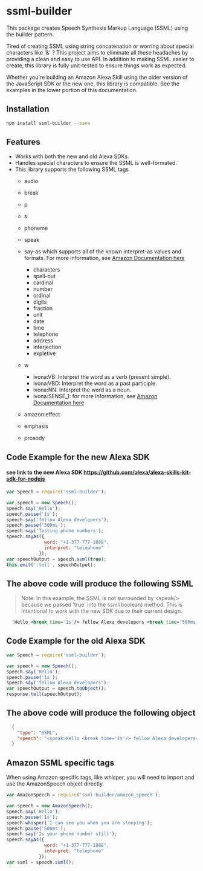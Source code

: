 # ssml-builder
This package creates Speech Synthesis Markup Language (SSML) using the builder pattern.


Tired of creating SSML using string concatenation or worring about special characters like '&amp;' ? This project aims to eliminate all these headaches by providing a clean and easy to use API. In addition to making SSML easier to create, this library is fully unit-tested to ensure things work as expected.

Whether you're building an Amazon Alexa Skill using the older version of the JavaScript SDK or the new one, this library is compatible. See the examples in the lower portion of this documentation.

## Installation
```sh
npm install ssml-builder --save
```
## Features
* Works with both the new and old Alexa SDKs.
* Handles special characters to ensure the SSML is well-formated.
* This library supports the following SSML tags
   * audio
   * break
   * p
   * s
   * phoneme
   * speak
   * say-as which supports all of the known interpret-as values and formats. For more information, see [Amazon Documentation here](https://developer.amazon.com/public/solutions/alexa/alexa-skills-kit/docs/speech-synthesis-markup-language-ssml-reference#say-as) 
      * characters
      * spell-out
      * cardinal
      * number
      * ordinal
      * digits
      * fraction
      * unit
      * date
      * time
      * telephone
      * address
      * interjection
      * expletive
  * w
      * ivona:VB: Interpret the word as a verb (present simple).
      * ivona:VBD: Interpret the word as a past participle.
      * ivona:NN: Interpret the word as a noun.
      * ivona:SENSE_1: for more information, see [Amazon Documentation here](https://developer.amazon.com/public/solutions/alexa/alexa-skills-kit/docs/speech-synthesis-markup-language-ssml-reference#w)  

  * amazon:effect
  * emphasis
  * prosody

## Code Example for the new Alexa SDK
#### see link to the new Alexa SDK https://github.com/alexa/alexa-skills-kit-sdk-for-nodejs

```javascript
var Speech = require('ssml-builder');

var speech = new Speech();
speech.say('Hello');
speech.pause('1s');
speech.say('fellow Alexa developers');
speech.pause('500ms');
speech.say('Testing phone numbers');
speech.sayAs({
              word: "+1-377-777-1888",
              interpret: "telephone"
            });
var speechOutput = speech.ssml(true);
this.emit(':tell', speechOutput);
```

## The above code will produce the following SSML
> Note: In this example, the SSML is not surrounded by &lt;speak/&gt; because we passed 'true' into the ssml(boolean) method. This is intentional to work with the new SDK due to their current design.
```xml
  'Hello <break time='1s'/> fellow Alexa developers <break time='500ms'/> Testing phone numbers <say-as interpret-as='telephone'>+1-377-777-1888</say-as>'
```

## Code Example for the old Alexa SDK
```javascript
var Speech = require('ssml-builder');

var speech = new Speech();
speech.say('Hello');
speech.pause('1s');
speech.say('fellow Alexa developers');
var speechOutput = speech.toObject();
response.tell(speechOutput);
```

## The above code will produce the following object
```json
  { 
    "type": "SSML",
    "speech": "<speak>Hello <break time='1s'/> fellow Alexa developers</speak>"
  }
```
## Amazon SSML specific tags
When using Amazon specific tags, like whisper, you will need to import and use the AmazonSpeech object directly.

```javascript
var AmazonSpeech = require('ssml-builder/amazon_speech');

var speech = new AmazonSpeech();
speech.say('Hello');
speech.pause('1s');
speech.whisper('I can see you when you are sleeping');
speech.pause('500ms');
speech.say('Is your phone number still');
speech.sayAs({
              word: "+1-377-777-1888",
              interpret: "telephone"
            });
var ssml = speech.ssml();
```